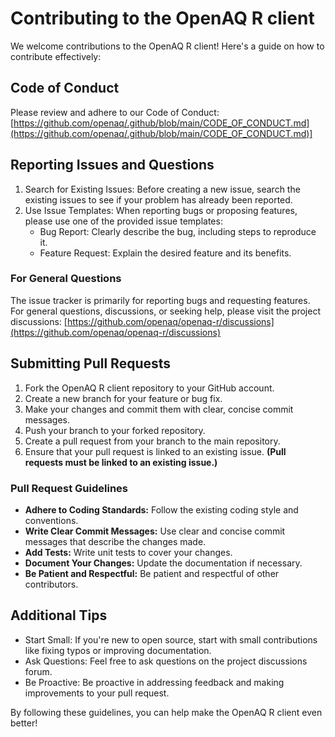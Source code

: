 # Contributing to the OpenAQ R client

We welcome contributions to the OpenAQ R client! Here's a guide on how to
contribute effectively:

## Code of Conduct

Please review and adhere to our Code of Conduct:
[https://github.com/openaq/.github/blob/main/CODE_OF_CONDUCT.md](https://github.com/openaq/.github/blob/main/CODE_OF_CONDUCT.md)]

## Reporting Issues and Questions

1. Search for Existing Issues: Before creating a new issue, search the existing
   issues to see if your problem has already been reported.
2. Use Issue Templates: When reporting bugs or proposing features, please use
   one of the provided issue templates:
   - Bug Report: Clearly describe the bug, including steps to reproduce it.
   - Feature Request: Explain the desired feature and its benefits.

### For General Questions

The issue tracker is primarily for reporting bugs and requesting features. For
general questions, discussions, or seeking help, please visit the project
discussions:
[https://github.com/openaq/openaq-r/discussions](https://github.com/openaq/openaq-r/discussions)

## Submitting Pull Requests

1. Fork the OpenAQ R client repository to your GitHub
   account.
2. Create a new branch for your feature or bug fix.
3. Make your changes and commit them with clear, concise
   commit messages.
4. Push your branch to your forked repository.
5. Create a pull request from your branch to the main
   repository.
6. Ensure that your pull request is linked to an existing
   issue. **(Pull requests must be linked to an existing issue.)**

### Pull Request Guidelines

- **Adhere to Coding Standards:** Follow the existing coding style and
  conventions.
- **Write Clear Commit Messages:** Use clear and concise commit messages that
  describe the changes made.
- **Add Tests:** Write unit tests to cover your changes.
- **Document Your Changes:** Update the documentation if necessary.
- **Be Patient and Respectful:** Be patient and respectful of other
  contributors.

## Additional Tips

- Start Small: If you're new to open source, start with small contributions like
  fixing typos or improving documentation.
- Ask Questions: Feel free to ask questions on the project discussions forum.
- Be Proactive: Be proactive in addressing feedback and making improvements to
  your pull request.

By following these guidelines, you can help make the OpenAQ R client even
better!
